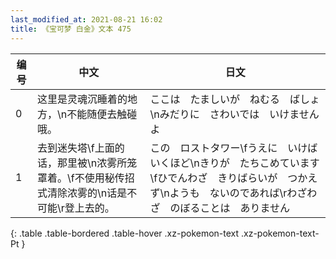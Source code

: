 ```yaml
---
last_modified_at: 2021-08-21 16:02
title: 《宝可梦 白金》文本 475
---
```

| 编号 | 中文 | 日文 |
| ---- | ---- | ---- |
| 0 | 这里是灵魂沉睡着的地方，\n不能随便去触碰哦。 | ここは　たましいが　ねむる　ばしょ\nみだりに　さわいでは　いけませんよ |
| 1 | 去到迷失塔\f上面的话，那里被\n浓雾所笼罩着。\f不使用秘传招式清除浓雾的\n话是不可能\r登上去的。 | この　ロストタワー\fうえに　いけば　いくほど\nきりが　たちこめています\fひでんわざ　きりばらいが　つかえず\nようも　ないのであれば\rわざわざ　のぼることは　ありません |
{: .table .table-bordered .table-hover .xz-pokemon-text .xz-pokemon-text-Pt }